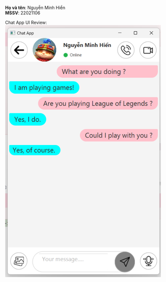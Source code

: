 **Họ và tên**: Nguyễn Minh Hiển <br/>
**MSSV**: 22021106

Chat App UI Review:<br/>
![](./review.png)